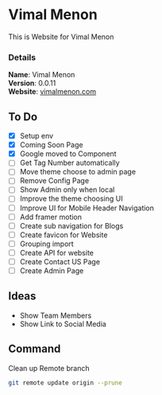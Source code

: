 # Vimal Menon

This is Website for Vimal Menon

### Details

<b>Name</b>: Vimal Menon
<br/>
<b>Version</b>: 0.0.11
<br/>
<b>Website</b>: [vimalmenon.com](https://vimalmenon.com)
<br/>

## To Do

- [x] Setup env
- [x] Coming Soon Page
- [x] Google moved to Component
- [ ] Get Tag Number automatically
- [ ] Move theme choose to admin page
- [ ] Remove Config Page
- [ ] Show Admin only when local
- [ ] Improve the theme choosing UI
- [ ] Improve UI for Mobile Header Navigation
- [ ] Add framer motion
- [ ] Create sub navigation for Blogs
- [ ] Create favicon for Website
- [ ] Grouping import
- [ ] Create API for website
- [ ] Create Contact US Page
- [ ] Create Admin Page

## Ideas

- Show Team Members
- Show Link to Social Media

## Command
Clean up Remote branch
```sh
git remote update origin --prune
```